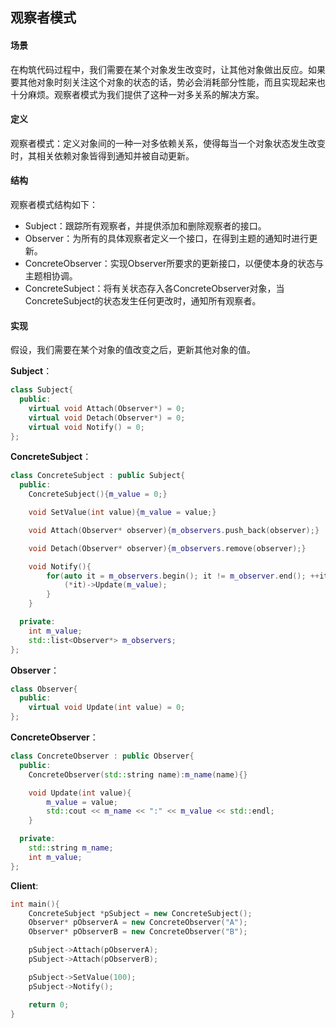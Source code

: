 ## 观察者模式

#### 场景

 在构筑代码过程中，我们需要在某个对象发生改变时，让其他对象做出反应。如果要其他对象时刻关注这个对象的状态的话，势必会消耗部分性能，而且实现起来也十分麻烦。观察者模式为我们提供了这种一对多关系的解决方案。

#### 定义

 观察者模式：定义对象间的一种一对多依赖关系，使得每当一个对象状态发生改变时，其相关依赖对象皆得到通知并被自动更新。

#### 结构

 观察者模式结构如下：

- Subject：跟踪所有观察者，并提供添加和删除观察者的接口。
- Observer：为所有的具体观察者定义一个接口，在得到主题的通知时进行更新。
- ConcreteObserver：实现Observer所要求的更新接口，以便使本身的状态与主题相协调。
- ConcreteSubject：将有关状态存入各ConcreteObserver对象，当ConcreteSubject的状态发生任何更改时，通知所有观察者。

#### 实现

 假设，我们需要在某个对象的值改变之后，更新其他对象的值。

**Subject**：

```c++
class Subject{
  public:
    virtual void Attach(Observer*) = 0;
    virtual void Detach(Observer*) = 0;
    virtual void Notify() = 0;
};
```

**ConcreteSubject**：

```c++
class ConcreteSubject : public Subject{
  public:
    ConcreteSubject(){m_value = 0;}

    void SetValue(int value){m_value = value;}

    void Attach(Observer* observer){m_observers.push_back(observer);}

    void Detach(Observer* observer){m_observers.remove(observer);}

    void Notify(){
        for(auto it = m_observers.begin(); it != m_observer.end(); ++it){
            (*it)->Update(m_value);
        }
    }

  private:
    int m_value;
    std::list<Observer*> m_observers;
};
```

**Observer**：

```c++
class Observer{
  public:
    virtual void Update(int value) = 0;
};
```

**ConcreteObserver**：

```c++
class ConcreteObserver : public Observer{
  public:
    ConcreteObserver(std::string name):m_name(name){}

    void Update(int value){
        m_value = value;
        std::cout << m_name << ":" << m_value << std::endl;
    }

  private:
    std::string m_name;
    int m_value;
};
```

**Client**:

```c++
int main(){
    ConcreteSubject *pSubject = new ConcreteSubject();
    Observer* pObserverA = new ConcreteObserver("A");
    Observer* pObserverB = new ConcreteObserver("B");

    pSubject->Attach(pObserverA);
    pSubject->Attach(pObserverB);

    pSubject->SetValue(100);
    pSubject->Notify();

    return 0;
}
```